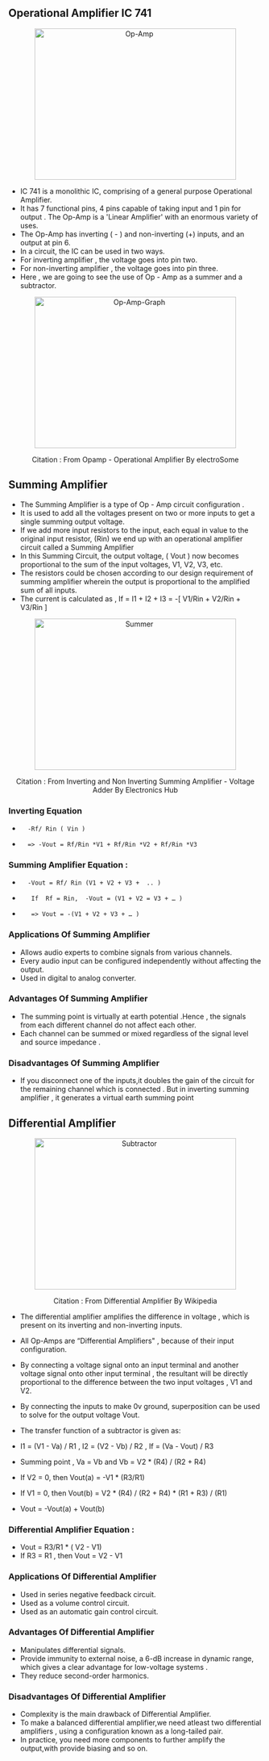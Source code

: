 ## Operational Amplifier IC 741

<p align="center">
<img width="400" height="300" alt= "Op-Amp" title="Operational Amplifier IC 741" src="https://firebasestorage.googleapis.com/v0/b/vlab-29a0a.appspot.com/o/vlab1%2Fop_amp.png?alt=media&token=4b3077cb-a38d-4067-8c56-227389ac4070">
</p>

 - IC 741  is a monolithic IC, comprising of a general purpose Operational Amplifier.
 - It has 7 functional pins, 4 pins capable of taking input and 1 pin for output . The Op-Amp is a 'Linear Amplifier' with an enormous variety of uses.
 - The Op-Amp has inverting ( - ) and non-inverting (+) inputs, and an output at pin 6.
 - In a circuit, the IC can be used  in two ways.
 - For inverting amplifier ,  the voltage goes into pin two.
 - For non-inverting amplifier , the voltage goes into pin three.
 - Here , we are going to see the use of Op - Amp as a summer and a subtractor.

<p align="center">
<img width="400" height="300" alt= "Op-Amp-Graph" title="Op-Amp-Graph" src="https://firebasestorage.googleapis.com/v0/b/vlab-29a0a.appspot.com/o/vlab1%2Fgraph.png?alt=media&token=030cd08e-4f5b-46ae-bd7f-7b3a2870bf95">
</p>

<p align="center">Citation : From Opamp - Operational Amplifier By electroSome</p>

## Summing Amplifier

 - The Summing Amplifier is a type of Op - Amp circuit configuration .
 - It is used to add all the voltages present on two or more inputs to get a single summing output voltage.
 - If we add more input resistors to the input, each equal in value to the original input resistor, (Rin) we end up with an operational amplifier circuit called a Summing Amplifier
 - In this Summing Circuit, the output voltage, ( Vout ) now becomes proportional to the sum of the input voltages, V1, V2, V3, etc.
 - The resistors could be chosen according to our design requirement of summing amplifier wherein the output is proportional to the amplified sum of all inputs.
 - The current is calculated as , If = I1 + I2 + I3 = -[ V1/Rin + V2/Rin + V3/Rin ]


<p align="center">
<img width="400" height="300" alt= "Summer" title="Summing Amplifier" src="https://firebasestorage.googleapis.com/v0/b/vlab-29a0a.appspot.com/o/vlab1%2Fsumming_amplifier.png?alt=media&token=9b939f71-11be-4789-a3f0-ba96b5589c1e">
</p>

<p align="center">Citation : From Inverting and Non Inverting Summing Amplifier - Voltage Adder By Electronics Hub</p>

### Inverting Equation

 -       -Rf/ Rin ( Vin )
 -       => -Vout = Rf/Rin *V1 + Rf/Rin *V2 + Rf/Rin *V3

### Summing Amplifier Equation :

 -       -Vout = Rf/ Rin (V1 + V2 + V3 +  .. )
 -        If  Rf = Rin,  -Vout = (V1 + V2 = V3 + … )
 -        => Vout = -(V1 + V2 + V3 + … )


### Applications Of Summing Amplifier

 - Allows audio experts to combine signals from various channels.
 - Every audio input can be configured independently without affecting the output.
 - Used in digital to analog converter.

### Advantages Of Summing Amplifier

 - The summing point is virtually at earth potential .Hence , the signals from each different channel do not affect each other.
 - Each channel can be summed or mixed regardless of the signal level and source impedance .

### Disadvantages Of Summing Amplifier

 - If you disconnect one of the inputs,it doubles the gain of the circuit  for the remaining channel which is connected . But in inverting summing amplifier ,  it generates a virtual earth summing point



## Differential Amplifier

<p align="center">
<img width="400" height="300" alt= "Subtractor" title="Differential Amplifier" src="https://firebasestorage.googleapis.com/v0/b/vlab-29a0a.appspot.com/o/vlab1%2Fsubtractor_amplifier.png?alt=media&token=e185d023-15fc-4769-810b-2e0d0391163f">
</p>

<p align="center">Citation : From Differential Amplifier By Wikipedia</p>


  - The differential amplifier amplifies the difference in voltage , which is present on its inverting and non-inverting inputs.
  - All Op-Amps are “Differential Amplifiers" , because of their input configuration.
  - By connecting a voltage signal onto an input terminal and another voltage signal onto  other input terminal  , the resultant will be directly proportional to the difference between the two input voltages  , V1 and V2.
  - By connecting the inputs to make 0v ground, superposition can be used to solve for the output voltage Vout.

  - The transfer function of a subtractor is given as:
  - I1 = (V1 - Va) / R1 , I2 = (V2 - Vb) / R2 , If = (Va - Vout) / R3

  - Summing point , Va = Vb and Vb = V2 * (R4) / (R2 + R4)
  - If V2 = 0, then Vout(a) = -V1 * (R3/R1)
  - If V1 = 0, then Vout(b) =  V2 * (R4) / (R2 + R4) * (R1 + R3) / (R1)

  - Vout = -Vout(a) + Vout(b)

### Differential Amplifier Equation :

  - Vout = R3/R1 * ( V2 - V1)
  - If R3 = R1 , then Vout = V2 - V1

### Applications Of Differential Amplifier

  - Used in series negative feedback circuit.
  - Used as a volume control circuit.
  - Used as an automatic gain control circuit.


### Advantages Of Differential Amplifier

   - Manipulates differential signals.
   - Provide immunity to external noise, a 6-dB increase in dynamic range, which gives a clear advantage for low-voltage systems .
   - They reduce second-order harmonics.

### Disadvantages Of Differential Amplifier

  - Complexity is the main drawback of Differential Amplifier.
  - To make a balanced differential amplifier,we need atleast two differential amplifiers ,  using a configuration known as a long-tailed pair.
  - In practice, you need more components to further amplify the output,with provide biasing and so on.
